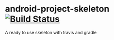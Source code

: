 android-project-skeleton [![Build Status](https://travis-ci.org/groupsky/android-project-skeleton.png?branch=master)](https://travis-ci.org/groupsky/android-project-skeleton)
========================

A ready to use skeleton with travis and gradle
